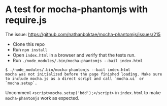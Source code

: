 # A test for mocha-phantomjs with require.js

The issue: https://github.com/nathanboktae/mocha-phantomjs/issues/215

- Clone this repo
- Run `npm install`
- Open `index.html` in a browser and verify that the tests run.
- Run `./node_modules/.bin/mocha-phantomjs --bail index.html`
```
$ ./node_modules/.bin/mocha-phantomjs --bail index.html
mocha was not initialized before the page finished loading. Make sure to include mocha.js as a direct script and call `mocha.ui` or `mocha.setup`.
```

Uncomment `<script>mocha.setup('bdd');</script>` in `index.html` to make
`mocha-phantomjs` work as expected.
